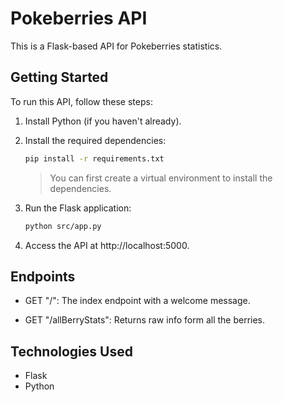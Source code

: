 # Pokeberries API

This is a Flask-based API for Pokeberries statistics.

## Getting Started

To run this API, follow these steps:

1. Install Python (if you haven't already).

2. Install the required dependencies:

   ```sh
   pip install -r requirements.txt
   ```

   > You can first create a virtual environment to install the dependencies.

3. Run the Flask application:

   ```sh
   python src/app.py
   ```

4. Access the API at http://localhost:5000.

## Endpoints

- GET "/": The index endpoint with a welcome message.

- GET "/allBerryStats": Returns raw info form all the berries.

## Technologies Used

- Flask
- Python
